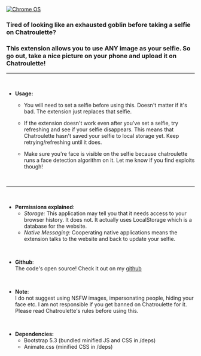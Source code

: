 [![Chrome OS](https://img.shields.io/badge/Get_it_on_webstore-3d89fc?style=for-the-badge&logo=google%20chrome&logoColor=white)](https://chrome.google.com/webstore/detail/chatroulette-custom-selfie/diioniigmlfehfeoojmgonobbmkndffe)

### Tired of looking like an exhausted goblin before taking a selfie on Chatroulette? <br>
### This extension allows you to use ANY image as your selfie. So go out, take a nice picture on your phone and upload it on Chatroulette!

<hr> 

<br>

+ **Usage:**

  + You will need to set a selfie before using this. Doesn't matter if it's bad. The extension just replaces that selfie.

  + If the extension doesn't work even after you've set a selfie, try refreshing and see if your selfie disappears. This means that Chatroulette hasn't saved your selfie to local storage yet. Keep retrying/refreshing until it does.

  + Make sure you're face is visible on the selfie because chatroulette runs a face detection algorithm on it. Let me know if you find exploits though!

<br>

<hr>

<br>

+ **Permissions explained**: <br>
  + *Storage:* This application may tell you that it needs access to your browser history. It does not. It actually uses LocalStorage which is a database for the website.
  + *Native Messaging:* Cooperating native applications means the extension talks to the website and back to update your selfie.

<br>

+ **Github**: <br>
The code's open source! Check it out on my [github](https://github.com/SuppliedOrange/Chatroulette-Custom-Selfie/)

<br>

+ **Note**: <br>
I do not suggest using NSFW images, impersonating people, hiding your face etc. I am not responsible if you get banned on Chatroulette for it. Please read Chatroulette's rules before using this.

<br>

+ **Dependencies:** <br>
  + Bootstrap 5.3 (bundled minified JS and CSS in /deps)
  + Animate.css (minified CSS in /deps)

